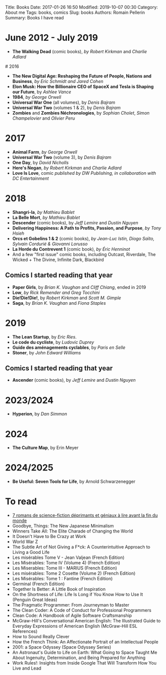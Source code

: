 Title: Books 
Date: 2017-01-26 16:50
Modified: 2019-10-07 00:30
Category: About me
Tags: books, comics
Slug: books
Authors: Romain Pellerin
Summary: Books I have read

# June 2012 - July 2019

- **The Walking Dead** (comic books), *by Robert Kirkman* and *Charlie Adlard*

# 2016

- **The New Digital Age: Reshaping the Future of People, Nations and Business**, *by Eric Schmidt and Jared Cohen*
- **Elon Musk: How the Billionaire CEO of SpaceX and Tesla is Shaping our Future**, by *Ashlee Vance*
- **1984**, *by George Orwell*
- **Universal War One** (all volumes), by *Denis Bajram*
- **Universal War Two** (volumes 1 & 2), by *Denis Bajram*
- **Zombies** and **Zombies Néchronologies**, by *Sophian Cholet*, *Simon Champelovier* and *Olivier Peru*

# 2017

- **Animal Farm**, *by George Orwell*
- **Universal War Two** (volume 3), by *Denis Bajram*
- **One Day**, by *David Nicholls*
- **Here's Negan**, *by Robert Kirkman* and *Charlie Adlard*
- **Love Is Love**, comic *published by DW Publishing, in collaboration with DC Entertainment*

# 2018

- **Shangri-la**, *by Mathieu Bablet*
- **La Belle Mort**, *by Mathieu Bablet*
- **Descender** (comic books), by *Jeff Lemire* and *Dustin Nguyen*
- **Delivering Happiness: A Path to Profits, Passion, and Purpose**, *by Tony Hsieh*
- **Orcs et Gobelins 1 & 2** (comic books), *by Jean-Luc Istin, Diogo Saïto, Sylvain Cordurié & Giovanni Lorusso*
- **La Horde du Contrevent 1** (comic book), *by Éric Henninot*
- And a few "first issue" comic books, including Outcast, Riverdale, The Wicked + The Divine, Infinite Dark, Blackbird

## Comics I started reading that year

- **Paper Girls**, by *Brian K. Vaughan* and *Cliff Chiang*, ended in 2019
- **Low**, *by Rick Remender and Greg Tocchini*
- **Die!Die!Die!**, by *Robert Kirkman* and *Scott M. Gimple*
- **Saga**, by *Brian K. Vaughan* and *Fiona Staples*

# 2019

- **The Lean Startup**, by *Eric Ries*.
- **Le code du cycliste**, by *Ludovic Duprey*
- **Guide des aménagements cyclables**, by *Paris en Selle*
- **Stoner**, by *John Edward Williams*

## Comics I started reading that year

- **Ascender** (comic books), by *Jeff Lemire* and *Dustin Nguyen*

# 2023/2024

- **Hyperion**, by *Dan Simmon*

# 2024

- **The Culture Map**, by Erin Meyer

# 2024/2025

- **Be Useful: Seven Tools for Life**, by Arnold Schwarzenegger

# To read

- [7 romans de science-fiction déprimants et géniaux à lire avant la fin du monde](https://www.numerama.com/pop-culture/531136-7-romans-de-science-fiction-deprimants-et-geniaux-a-lire-avant-la-fin-du-monde.html)
- Goodbye, Things: The New Japanese Minimalism
- Winners Take All: The Elite Charade of Changing the World
- It Doesn't Have to Be Crazy at Work
- World War Z
- The Subtle Art of Not Giving a F*ck: A Counterintuitive Approach to Living a Good Life
- Les misérables Tome V - Jean Valjean (French Edition)
- Les Misérables: Tome IV (Volume 4) (French Edition)
- Les Miserables: Tome III - MARIUS (French Edition)
- Les misérables: Tome 2 Cosette (Volume 2) (French Edition)
- Les Misérables: Tome 1 : Fantine (French Edition)
- Germinal (French Edition)
- Together Is Better: A Little Book of Inspiration
- On the Shortness of Life: Life Is Long if You Know How to Use It (Penguin Great Ideas)
- The Pragmatic Programmer: From Journeyman to Master
- The Clean Coder: A Code of Conduct for Professional Programmers
- Clean Code: A Handbook of Agile Software Craftsmanship
- McGraw-Hill's Conversational American English: The Illustrated Guide to Everyday Expressions of American English (McGraw-Hill ESL References)
- How to Sound Really Clever
- How the French Think: An Affectionate Portrait of an Intellectual People
- 2001: a Space Odyssey (Space Odyssey Series)
- An Astronaut's Guide to Life on Earth: What Going to Space Taught Me About Ingenuity, Determination, and Being Prepared for Anything
- Work Rules!: Insights from Inside Google That Will Transform How You Live and Lead
